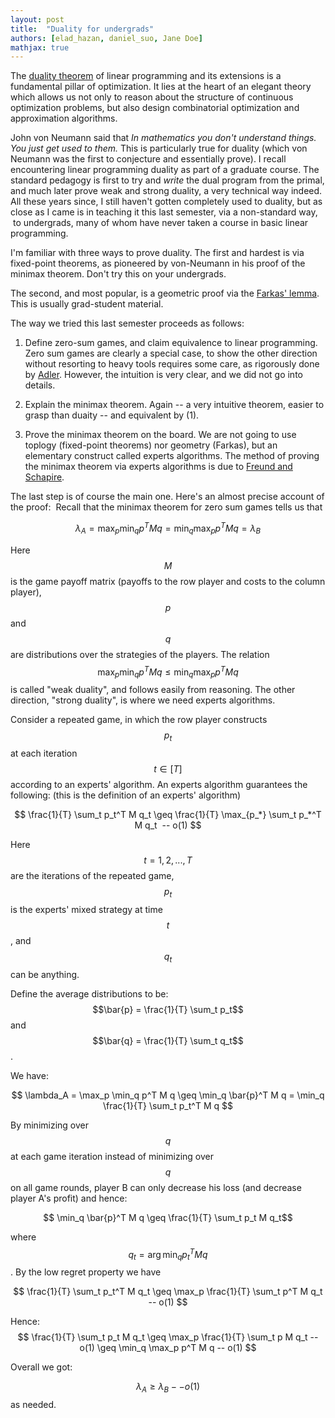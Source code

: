 ```yaml
---
layout: post
title:  "Duality for undergrads"
authors: [elad_hazan, daniel_suo, Jane Doe]
mathjax: true
---
```


The [duality theorem](http://en.wikipedia.org/wiki/Linear_programming) of linear programming and its extensions is a fundamental pillar of optimization. It lies at the heart of an elegant theory which allows us not only to reason about the structure of continuous optimization problems, but also design combinatorial optimization and approximation algorithms.

John von Neumann said that *In mathematics you don't understand things. You just get used to them.* This is particularly true for duality (which von Neumann was the first to conjecture and essentially prove). I recall encountering linear programming duality as part of a graduate course. The standard pedagogy is first to try and *write* the dual program from the primal, and much later prove weak and strong duality, a very technical way indeed. All these years since, I still haven't gotten completely used to duality, but as close as I came is in teaching it this last semester, via a non-standard way,  to undergrads, many of whom have never taken a course in basic linear programming.

I'm familiar with three ways to prove duality. The first and hardest is via fixed-point theorems, as pioneered by von-Neumann in his proof of the minimax theorem. Don't try this on your undergrads.

The second, and most popular, is a geometric proof via the [Farkas' lemma](http://en.wikipedia.org/wiki/Farkas'_lemma). This is usually grad-student material.

The way we tried this last semester proceeds as follows:

1. Define zero-sum games, and claim equivalence to linear programming. Zero sum games are clearly a special case, to show the other direction without resorting to heavy tools requires some care, as rigorously done by [Adler](http://www.optimization-online.org/DB_FILE/2010/06/2659.pdf). However, the intuition is very clear, and we did not go into details.

2. Explain the minimax theorem. Again -- a very intuitive theorem, easier to grasp than duaity -- and equivalent by (1).

3. Prove the minimax theorem on the board. We are not going to use toplogy (fixed-point theorems) nor geometry (Farkas), but an elementary construct called experts algorithms. The method of proving the minimax theorem via experts algorithms is due to [Freund and Schapire](http://www.sciencedirect.com/science?_ob=ArticleURL&_udi=B6WFW-45GMDYD-5&_user=10&_coverDate=10/31/1999&_rdoc=1&_fmt=high&_orig=search&_origin=search&_sort=d&_docanchor=&view=c&_searchStrId=1620650650&_rerunOrigin=google&_acct=C000050221&_version=1&_urlVersion=0&_userid=10&md5=eaaa00e3349ee127d6bd7307262ba2b3&searchtype=a).

The last step is of course the main one. Here's an almost precise account of the proof:  Recall that the minimax theorem for zero sum games tells us that

$$ \lambda_A =  \max_p \min_q p^T M q = \min_q \max_p p^T M q = \lambda_B $$

Here $$M$$ is the game payoff matrix (payoffs to the row player and costs to the column player), $$p$$ and $$q$$ are distributions over the strategies of the players. The relation $$ \max_p \min_q p^T M q \le \min_q \max_p p^T M q $$ is called "weak duality", and follows easily from reasoning. The other direction, "strong duality", is where we need experts algorithms.

Consider a repeated game, in which the row player constructs $$p_t$$ at each iteration $$t \in [T]$$ according to an experts' algorithm. An experts algorithm guarantees the following: (this is the definition of an experts' algorithm)

$$ \frac{1}{T} \sum_t p_t^T M q_t \geq \frac{1}{T} \max_{p_*} \sum_t p_*^T M q_t  -- o(1) $$

Here $$t=1,2,...,T$$ are the iterations of the repeated game, $$p_t$$ is the experts' mixed strategy at time $$t$$, and $$q_t$$ can be anything.

Define the average distributions to be: $$\bar{p} = \frac{1}{T} \sum_t p_t$$ and $$\bar{q} = \frac{1}{T} \sum_t q_t$$.

We have:

$$ \lambda_A = \max_p \min_q p^T M q \geq \min_q \bar{p}^T M q = \min_q \frac{1}{T} \sum_t p_t^T M q $$

By minimizing over $$ q $$ at each game iteration instead of minimizing over $$ q $$ on all game rounds, player B can only decrease his loss (and decrease player A's profit) and hence:

$$ \min_q \bar{p}^T M q \geq \frac{1}{T} \sum_t p_t M q_t$$

where $$q_t = \arg \min_q p_t^T M q$$. By the low regret property we have

$$ \frac{1}{T} \sum_t p_t^T M q_t \geq \max_p \frac{1}{T} \sum_t p^T M q_t -- o(1) $$

Hence: $$ \frac{1}{T} \sum_t p_t M q_t \geq \max_p \frac{1}{T} \sum_t p M q_t -- o(1) \geq \min_q \max_p p^T M q -- o(1) $$

Overall we got:

$$\lambda_A \geq \lambda_B -- o(1)$$ as needed.
